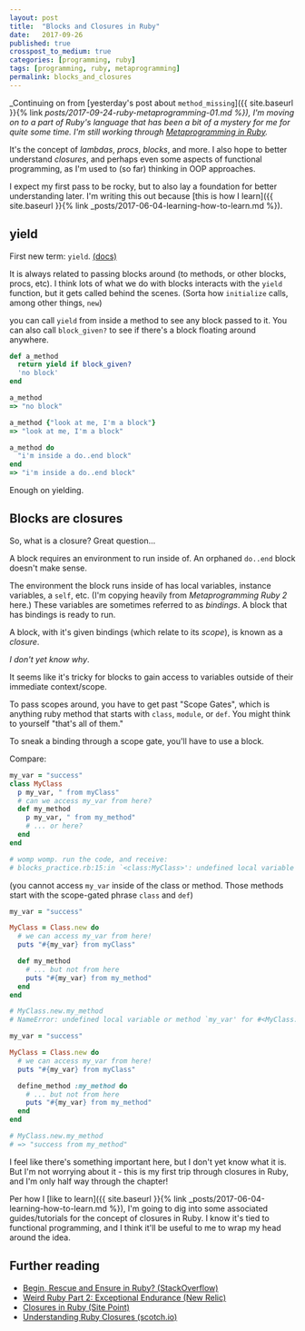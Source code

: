 ```yaml
---
layout: post
title:  "Blocks and Closures in Ruby"
date:   2017-09-26
published: true
crosspost_to_medium: true
categories: [programming, ruby]
tags: [programming, ruby, metaprogramming]
permalink: blocks_and_closures
---
```


_Continuing on from [yesterday's post about `method_missing`]({{ site.baseurl }}{% link _posts/2017-09-24-ruby-metaprogramming-01.md %}), I'm moving on to a part of Ruby's language that has been a bit of a mystery for me for quite some time. I'm still working through [Metaprogramming in Ruby](https://www.amazon.com/Metaprogramming-Ruby-Program-Like-Facets/dp/1941222129)._

It's the concept of _lambdas_, _procs_, _blocks_, and more. I also hope to better understand _closures_, and perhaps even some aspects of functional programming, as I'm used to (so far) thinking in OOP approaches.

I expect my first pass to be rocky, but to also lay a foundation for better understanding later. I'm writing this out because [this is how I learn]({{ site.baseurl }}{% link _posts/2017-06-04-learning-how-to-learn.md %}).  



## yield

First new term: `yield`. [(docs)](https://ruby-doc.org/core-2.4.2/Proc.html#method-i-yield)

It is always related to passing blocks around (to methods, or other blocks, procs, etc). I think lots of what we do with blocks interacts with the `yield` function, but it gets called behind the scenes. (Sorta how `initialize` calls, among other things, `new`)

you can call `yield` from inside a method to see any block passed to it. You can also call `block_given?` to see if there's a block floating around anywhere.

```ruby
def a_method
  return yield if block_given?
  'no block'
end

a_method
=> "no block"

a_method {"look at me, I'm a block"}
=> "look at me, I'm a block"

a_method do
  "i'm inside a do..end block"
end
=> "i'm inside a do..end block"
```
<!--more-->

Enough on yielding.

## Blocks are closures

So, what is a closure? Great question...

A block requires an environment to run inside of. An orphaned `do..end` block doesn't make sense.

The environment the block runs inside of has local variables, instance variables, a `self`, etc. (I'm copying heavily from _Metaprogramming Ruby 2_ here.) These variables are sometimes referred to as _bindings_. A block that has bindings is ready to run.

A block, with it's given bindings (which relate to its _scope_), is known as a _closure_.

_I don't yet know why_.

It seems like it's tricky for blocks to gain access to variables outside of their immediate context/scope.

To pass scopes around, you have to get past "Scope Gates", which is anything ruby method that starts with `class`, `module`, or `def`. You might think to yourself "that's all of them."

To sneak a binding through a scope gate, you'll have to use a block.

Compare:

```ruby
my_var = "success"
class MyClass
  p my_var, " from myClass"
  # can we access my_var from here?
  def my_method
    p my_var, " from my_method"
    # ... or here?
  end
end

# womp womp. run the code, and receive:
# blocks_practice.rb:15:in `<class:MyClass>': undefined local variable or method `my_var' for MyClass:Class (NameError)
```
(you cannot access `my_var` inside of the class or method. Those methods start with the scope-gated phrase `class` and `def`)

```ruby
my_var = "success"

MyClass = Class.new do
  # we can access my_var from here!
  puts "#{my_var} from myClass"

  def my_method
    # ... but not from here
    puts "#{my_var} from my_method"
  end
end

# MyClass.new.my_method
# NameError: undefined local variable or method `my_var' for #<MyClass:0x007f98c93f0980>
```

```ruby
my_var = "success"

MyClass = Class.new do
  # we can access my_var from here!
  puts "#{my_var} from myClass"

  define_method :my_method do
    # ... but not from here
    puts "#{my_var} from my_method"
  end
end

# MyClass.new.my_method
# => "success from my_method"
```

I feel like there's something important here, but I don't yet know what it is. But I'm not worrying about it - this is my first trip through closures in Ruby, and I'm only half way through the chapter!

Per how I [like to learn]({{ site.baseurl }}{% link _posts/2017-06-04-learning-how-to-learn.md %}), I'm going to dig into some associated guides/tutorials for the concept of closures in Ruby. I know it's tied to functional programming, and I think it'll be useful to me to wrap my head around the idea.


## Further reading
- [Begin, Rescue and Ensure in Ruby? (StackOverflow)](https://stackoverflow.com/questions/2191632/begin-rescue-and-ensure-in-ruby)
- [Weird Ruby Part 2: Exceptional Endurance (New Relic)](https://blog.newrelic.com/2014/12/10/weird-ruby-2-rescue-interrupt-ensure/)
- [Closures in Ruby (Site Point)](https://www.sitepoint.com/closures-ruby/)
- [Understanding Ruby Closures (scotch.io)](https://scotch.io/tutorials/understanding-ruby-closures)
